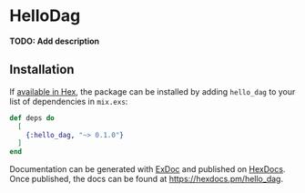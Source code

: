# HelloDag

**TODO: Add description**

## Installation

If [available in Hex](https://hex.pm/docs/publish), the package can be installed
by adding `hello_dag` to your list of dependencies in `mix.exs`:

```elixir
def deps do
  [
    {:hello_dag, "~> 0.1.0"}
  ]
end
```

Documentation can be generated with [ExDoc](https://github.com/elixir-lang/ex_doc)
and published on [HexDocs](https://hexdocs.pm). Once published, the docs can
be found at <https://hexdocs.pm/hello_dag>.

